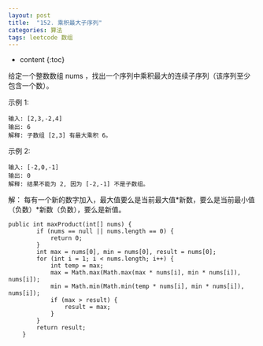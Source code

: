 ```yaml
---
layout: post
title:  "152. 乘积最大子序列"
categories: 算法
tags: leetcode 数组
---
```


* content
{:toc}

<!--more-->

给定一个整数数组 nums ，找出一个序列中乘积最大的连续子序列（该序列至少包含一个数）。

示例 1:

```
输入: [2,3,-2,4]
输出: 6
解释: 子数组 [2,3] 有最大乘积 6。
```

示例 2:

```
输入: [-2,0,-1]
输出: 0
解释: 结果不能为 2, 因为 [-2,-1] 不是子数组。
```
解：   每有一个新的数字加入，最大值要么是当前最大值*新数，要么是当前最小值（负数）*新数（负数），要么是新值。


```
public int maxProduct(int[] nums) {
        if (nums == null || nums.length == 0) {
            return 0;
        }
        int max = nums[0], min = nums[0], result = nums[0];
        for (int i = 1; i < nums.length; i++) {
            int temp = max;
            max = Math.max(Math.max(max * nums[i], min * nums[i]), nums[i]);
            min = Math.min(Math.min(temp * nums[i], min * nums[i]), nums[i]);
            if (max > result) {
                result = max;
            }
        }
        return result;
    }
```
